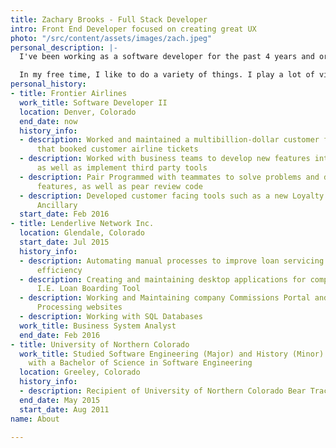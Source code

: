 ```yaml
---
title: Zachary Brooks - Full Stack Developer
intro: Front End Developer focused on creating great UX
photo: "/src/content/assets/images/zach.jpeg"
personal_description: |-
  I've been working as a software developer for the past 4 years and originally started working mainly with back end systems in C# since that what I focused on during my time at the University of Northern Colorado and was really interested in game development. It wasn't until after I had graduated and started working at Frontier Airlines that I was introduced the Vue.js and fell in love with web and front end development. Currently I work as a Full Stack Developer for Frontier Airlines and work both with Vue.js and .NET Core primarily. I am also a co-organizer of the JAMStack Denver Meetup and run the audio/video piece for the group as well as have given a couple of presentations.

  In my free time, I like to do a variety of things. I play a lot of video games since that is originally what got me into development in the first place, The Witcher 3, Mass Effect, and Nier:Automata being some of my favorites. I love to listen to a variety of music from K-Pop to Metalcore, Jazz to Chiptune, I like to think it's quite eclectic. My love of music has also inspired me to start creating Beat Saber maps for some of my favorite tracks! In the winter time I like to go snowboarding up in the beautiful Colorado mountains, and I recently started getting into photography as well.
personal_history:
- title: Frontier Airlines
  work_title: Software Developer II
  location: Denver, Colorado
  end_date: now
  history_info:
  - description: Worked and maintained a multibillion-dollar customer facing website
      that booked customer airline tickets
  - description: Worked with business teams to develop new features into the website
      as well as implement third party tools
  - description: Pair Programmed with teammates to solve problems and develop new
      features, as well as pear review code
  - description: Developed customer facing tools such as a new Loyalty Profile, Bundles
      Ancillary
  start_date: Feb 2016
- title: Lenderlive Network Inc.
  location: Glendale, Colorado
  start_date: Jul 2015
  history_info:
  - description: Automating manual processes to improve loan servicing and boarding
      efficiency
  - description: Creating and maintaining desktop applications for company departments.
      I.E. Loan Boarding Tool
  - description: Working and Maintaining company Commissions Portal and Accounts Payable
      Processing websites
  - description: Working with SQL Databases
  work_title: Business System Analyst
  end_date: Feb 2016
- title: University of Northern Colorado
  work_title: Studied Software Engineering (Major) and History (Minor) and Graduated
    with a Bachelor of Science in Software Engineering
  location: Greeley, Colorado
  history_info:
  - description: Recipient of University of Northern Colorado Bear Track Scholarship
  end_date: May 2015
  start_date: Aug 2011
name: About

---
```

